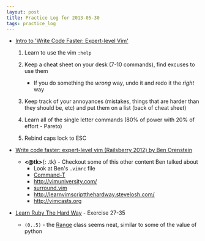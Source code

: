 ```yaml
---
layout: post
title: Practice Log for 2013-05-30
tags: practice_log
---
```


* [Intro to 'Write Code Faster: Expert-level Vim'](http://www.youtube.com/watch?v=ke7SfUFvvxo)
	1. Learn to use the vim `:help`
	2. Keep a cheat sheet on your desk (7-10 commands), find excuses to use them

		* If you do something the _wrong_ way, undo it and redo it the _right_ way
	3. Keep track of your annoyances (mistakes, things that are harder than they should be, etc) and put them on a list (back of cheat sheet)
	4. Learn all of the single letter commands (80% of power with 20% of effort - Pareto)
	5. Rebind caps lock to ESC

* [Write code faster: expert-level vim (Railsberry 2012) by Ben Orenstein](http://www.youtube.com/watch?v=SkdrYWhh-8s)

	* **<@tk>**{: .tk} - Checkout some of this other content Ben talked about
		* Look at Ben's `.vimrc` file
		* [Command-T](https://wincent.com/products/command-t)
		* <http://vimuniversity.com/>
		* [surround.vim](https://github.com/tpope/vim-surround)
		* <http://learnvimscriptthehardway.stevelosh.com/>
		* <http://vimcasts.org>

* [Learn Ruby The Hard Way](http://ruby.learncodethehardway.org/book/) - Exercise 27-35

	* `(0..5)` - the [Range](http://ruby-doc.org/core-2.0/Range.html) class seems neat, similar to some of the value of python
